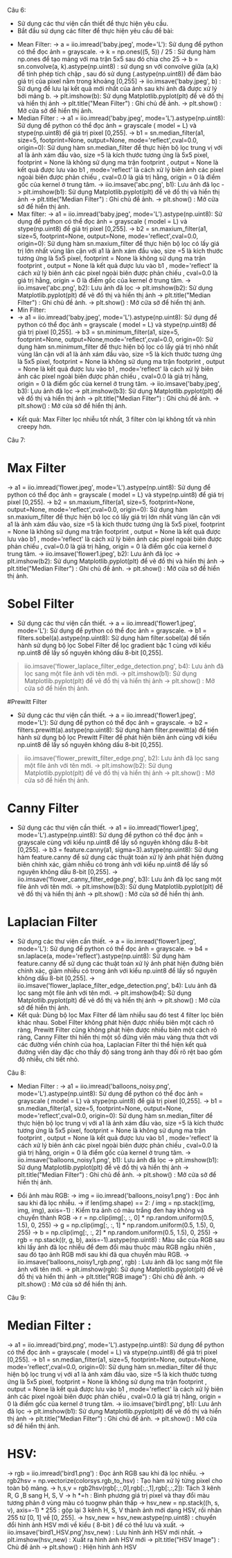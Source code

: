 Câu 6:
- Sử dụng các thư viện cần thiết để thực hiện yêu cầu.
- Bắt đầu sử dụng các filter để thực hiện yêu cầu đề bài:
+ Mean Filter:
-> a = iio.imread('baby.jpeg', mode='L'): Sử dụng để python có thể đọc ảnh = grayscale.
-> k = np.ones((5, 5)) / 25  : Sử dụng hàm np.ones để tạo mảng với ma trận 5x5 sau đó chia cho 25
-> b = sn.convolve(a, k).astype(np.uint8) : sử dụng sn với convolve giữa (a,k) để tính phép tích chập , sau đó sử dụng (.astype(np.uint8)) để đảm bảo giá trị của pixel nằm trong khoảng [0,255]
-> iio.imsave('baby.jpeg', b) : Sử dụng để lưu lại kết quả mới nhất của ảnh sau khi ảnh đã được xử lý bởi mảng b.
-> plt.imshow(b): Sử dụng Matplotlib.pyplot(plt) để vẽ đồ thị và hiển thị ảnh
-> plt.title("Mean Filter") : Ghi chủ đề ảnh.
-> plt.show() : Mở cửa sở để hiển thị ảnh.
+ Median Filter :
-> a1 = iio.imread('baby.jpeg', mode='L').astype(np.uint8): Sử dụng để python có thể đọc ảnh = grayscale ( model = L) và stype(np.uint8) để giá trị pixel [0,255].
-> b1 = sn.median_filter(a1, size=5, footprint=None, output=None, mode='reflect',cval=0.0, origin=0): Sử dụng hàm sn.median_filter  để thực hiện bộ lọc trung vị với a1 là ảnh xám đầu vào, size =5 là kích thước tương ứng là 5x5 pixel,  footprint = None là không sử dụng ma trận footprint , output = None là kết quả được lưu vào b1 , mode='reflect' là cách xử lý biên ảnh các pixel ngoài biên được phản chiếu , cval=0.0 là giá trị hằng, origin = 0 là điểm gốc của kernel ở trung tâm.
-> iio.imsave('abc.png', b1): Lưu ảnh đã lọc
-> plt.imshow(b1): Sử dụng Matplotlib.pyplot(plt) để vẽ đồ thị và hiển thị ảnh
-> plt.title("Median Filter") : Ghi chủ đề ảnh.
-> plt.show() : Mở cửa sở để hiển thị ảnh.
+ Max filter:
-> a1 = iio.imread('baby.jpeg', mode='L').astype(np.uint8): Sử dụng để python có thể đọc ảnh = grayscale ( model = L) và stype(np.uint8) để giá trị pixel [0,255].
-> b2 = sn.maxium_filter(a1, size=5, footprint=None, output=None, mode='reflect',cval=0.0, origin=0): Sử dụng hàm sn.maxium_filter để thực hiện bộ lọc có lấy giá trị lớn nhất vùng lân cận với a1 là ảnh xám đầu vào, size =5 là kích thước tương ứng là 5x5 pixel,  footprint = None là không sử dụng ma trận footprint , output = None là kết quả được lưu vào b1 , mode='reflect' là cách xử lý biên ảnh các pixel ngoài biên được phản chiếu , cval=0.0 là giá trị hằng, origin = 0 là điểm gốc của kernel ở trung tâm.
-> iio.imsave('abc.png', b2): Lưu ảnh đã lọc
-> plt.imshow(b2): Sử dụng Matplotlib.pyplot(plt) để vẽ đồ thị và hiển thị ảnh
-> plt.title("Median Filter") : Ghi chủ đề ảnh.
-> plt.show() : Mở cửa sở để hiển thị ảnh.
+ Min Filter:
+ -> a1 = iio.imread('baby.jpeg', mode='L').astype(np.uint8): Sử dụng để python có thể đọc ảnh = grayscale ( model = L) và stype(np.uint8) để giá trị pixel [0,255].
-> b3 = sn.minimum_filter(a1, size=5, footprint=None, output=None,mode='reflect',cval=0.0, origin=0): Sử dụng hàm sn.minimum_filter để thực hiện bộ lọc có lấy giá trị nhỏ nhất vùng lân cận với a1 là ảnh xám đầu vào, size =5 là kích thước tương ứng là 5x5 pixel,  footprint = None là không sử dụng ma trận footprint , output = None là kết quả được lưu vào b1 , mode='reflect' là cách xử lý biên ảnh các pixel ngoài biên được phản chiếu , cval=0.0 là giá trị hằng, origin = 0 là điểm gốc của kernel ở trung tâm.
-> iio.imsave('baby.jpeg', b3): Lưu ảnh đã lọc
-> plt.imshow(b3): Sử dụng Matplotlib.pyplot(plt) để vẽ đồ thị và hiển thị ảnh
-> plt.title("Median Filter") : Ghi chủ đề ảnh.
-> plt.show() : Mở cửa sở để hiển thị ảnh.
- Kết quả: Max Filter lọc nhiễu tốt nhất, 3 filter còn lại không tốt và nhìn creepy hơn.

Câu 7: 
# Max Filter
-> a1 = iio.imread('flower.jpeg', mode='L').astype(np.uint8): Sử dụng để python có thể đọc ảnh = grayscale ( model = L) và stype(np.uint8) để giá trị pixel [0,255].
-> b2 = sn.maxium_filter(a1, size=5, footprint=None, output=None, mode='reflect',cval=0.0, origin=0): Sử dụng hàm sn.maxium_filter để thực hiện bộ lọc có lấy giá trị lớn nhất vùng lân cận với a1 là ảnh xám đầu vào, size =5 là kích thước tương ứng là 5x5 pixel,  footprint = None là không sử dụng ma trận footprint , output = None là kết quả được lưu vào b1 , mode='reflect' là cách xử lý biên ảnh các pixel ngoài biên được phản chiếu , cval=0.0 là giá trị hằng, origin = 0 là điểm gốc của kernel ở trung tâm.
-> iio.imsave('flower1.jpeg', b2): Lưu ảnh đã lọc
-> plt.imshow(b2): Sử dụng Matplotlib.pyplot(plt) để vẽ đồ thị và hiển thị ảnh
-> plt.title("Median Filter") : Ghi chủ đề ảnh.
-> plt.show() : Mở cửa sở để hiển thị ảnh.

# Sobel Filter
- Sử dụng các thư viện cần thiết.
-> a = iio.imread('flower1.jpeg', mode='L'): Sử dụng để python có thể đọc ảnh = grayscale.
-> b1 = filters.sobel(a).astype(np.uint8): Sử dụng hàm filter.sobel(a) để tiến hành sử dụng bộ lọc Sobel Filter để lọc gradient bậc 1 cùng với kiểu np.uint8 để lấy số nguyên không dấu 8-bit [0,255].
> iio.imsave('flower_laplace_filter_edge_detection.png', b4): Lưu ảnh đã lọc sang một file ảnh với tên mới.
-> plt.imshow(b1): Sử dụng Matplotlib.pyplot(plt) để vẽ đồ thị và hiển thị ảnh
-> plt.show() : Mở cửa sở để hiển thị ảnh.

#Prewitt Filter
- Sử dụng các thư viện cần thiết.
-> a = iio.imread('flower1.jpeg', mode='L'): Sử dụng để python có thể đọc ảnh = grayscale.
-> b2 = filters.prewitt(a).astype(np.uint8): Sử dụng hàm filter.prewitt(a) để tiến hành sử dụng bộ lọc Prewitt Filter để phát hiện biên ảnh cùng với kiểu np.uint8 để lấy số nguyên không dấu 8-bit [0,255].
> iio.imsave('flower_prewitt_filter_edge.png', b2): Lưu ảnh đã lọc sang một file ảnh với tên mới.
-> plt.imshow(b2): Sử dụng Matplotlib.pyplot(plt) để vẽ đồ thị và hiển thị ảnh
-> plt.show() : Mở cửa sở để hiển thị ảnh.

# Canny Filter
- Sử dụng các thư viện cần thiết.
-> a1 = iio.imread('flower1.jpeg', mode='L').astype(np.uint8): Sử dụng để python có thể đọc ảnh = grayscale cùng với kiểu np.uint8 để lấy số nguyên không dấu 8-bit [0,255].
-> b3 = feature.canny(a1, sigma=3).astype(np.uint8): Sử dụng hàm feature.canny để sử dụng các thuật toán xử lý ảnh phát hiện đường biên chính xác, giảm nhiễu có trong ảnh với kiểu np.uint8 để lấy số nguyên không dấu 8-bit [0,255].
-> iio.imsave('flower_canny_filter_edge.png', b3): Lưu ảnh đã lọc sang một file ảnh với tên mới.
-> plt.imshow(b3): Sử dụng Matplotlib.pyplot(plt) để vẽ đồ thị và hiển thị ảnh
-> plt.show() : Mở cửa sở để hiển thị ảnh.

# Laplacian Filter
- Sử dụng các thư viện cần thiết.
-> a = iio.imread('flower1.jpeg', mode='L'): Sử dụng để python có thể đọc ảnh = grayscale.
-> b4 = sn.laplace(a, mode='reflect').astype(np.uint8): Sử dụng hàm feature.canny để sử dụng các thuật toán xử lý ảnh phát hiện đường biên chính xác, giảm nhiễu có trong ảnh với kiểu np.uint8 để lấy số nguyên không dấu 8-bit [0,255].
-> iio.imsave('flower_laplace_filter_edge_detection.png', b4): Lưu ảnh đã lọc sang một file ảnh với tên mới.
-> plt.imshow(b4): Sử dụng Matplotlib.pyplot(plt) để vẽ đồ thị và hiển thị ảnh
-> plt.show() : Mở cửa sở để hiển thị ảnh.
- Kết quả: Dùng bộ lọc Max Filter để làm nhiễu sau đó test 4 filter lọc biên khác nhau. Sobel Filter không phát hiện được nhiều biên một cách rõ ràng, Prewitt Filter cũng không phát hiện được nhiều biên một cách rõ ràng, Canny Filter thì hiển thị một số đừng viền màu vàng thưa thớt với các đường viền chính của hoa, Laplacian Filter thì thể hiện kết quả đường viền dày đặc cho thấy độ sáng trong ảnh thay đổi rõ rệt bao gồm độ nhiễu, chi tiết nhỏ.

Câu 8:
+ Median Filter :
-> a1 = iio.imread('balloons_noisy.png', mode='L').astype(np.uint8): Sử dụng để python có thể đọc ảnh = grayscale ( model = L) và stype(np.uint8) để giá trị pixel [0,255].
-> b1 = sn.median_filter(a1, size=5, footprint=None, output=None, mode='reflect',cval=0.0, origin=0): Sử dụng hàm sn.median_filter  để thực hiện bộ lọc trung vị với a1 là ảnh xám đầu vào, size =5 là kích thước tương ứng là 5x5 pixel,  footprint = None là không sử dụng ma trận footprint , output = None là kết quả được lưu vào b1 , mode='reflect' là cách xử lý biên ảnh các pixel ngoài biên được phản chiếu , cval=0.0 là giá trị hằng, origin = 0 là điểm gốc của kernel ở trung tâm.
-> iio.imsave('balloons_noisy1.png', b1): Lưu ảnh đã lọc
-> plt.imshow(b1): Sử dụng Matplotlib.pyplot(plt) để vẽ đồ thị và hiển thị ảnh
-> plt.title("Median Filter") : Ghi chủ đề ảnh.
-> plt.show() : Mở cửa sở để hiển thị ảnh.

+ Đổi ảnh màu RGB:
-> img = iio.imread('balloons_noisy1.png') : Đọc ảnh sau khi đã lọc nhiễu.
-> if len(img.shape) == 2: / img = np.stack((img, img, img), axis=-1) : Kiểm tra ảnh có màu trắng đen hay không và chuyển thành RGB
-> r = np.clip(img[:, :, 0] * np.random.uniform(0.5, 1.5), 0, 255)
-> g = np.clip(img[:, :, 1] * np.random.uniform(0.5, 1.5), 0, 255)
-> b = np.clip(img[:, :, 2] * np.random.uniform(0.5, 1.5), 0, 255)
-> rgb = np.stack((r, g, b), axis=-1).astype(np.uint8)
: Màu sắc của RGB sau khi lấy ảnh đã lọc nhiễu để đem đổi màu thuộc màu RGB ngẫu nhiên , sau đó tạo ảnh RGB mới sau khi đã qua chuyển màu RGB.
-> iio.imsave('balloons_noisy1_rgb.png', rgb) : Lưu ảnh đã lọc sang một file ảnh với tên mới.
-> plt.imshow(rgb): Sử dụng Matplotlib.pyplot(plt) để vẽ đồ thị và hiển thị ảnh
-> plt.title("RGB image") : Ghi chủ đề ảnh.
-> plt.show() : Mở cửa sở để hiển thị ảnh.

Câu 9:
# Median Filter :
-> a1 = iio.imread('bird.png', mode='L').astype(np.uint8): Sử dụng để python có thể đọc ảnh = grayscale ( model = L) và stype(np.uint8) để giá trị pixel [0,255].
-> b1 = sn.median_filter(a1, size=5, footprint=None, output=None, mode='reflect',cval=0.0, origin=0): Sử dụng hàm sn.median_filter  để thực hiện bộ lọc trung vị với a1 là ảnh xám đầu vào, size =5 là kích thước tương ứng là 5x5 pixel,  footprint = None là không sử dụng ma trận footprint , output = None là kết quả được lưu vào b1 , mode='reflect' là cách xử lý biên ảnh các pixel ngoài biên được phản chiếu , cval=0.0 là giá trị hằng, origin = 0 là điểm gốc của kernel ở trung tâm.
-> iio.imsave('bird1.png', b1): Lưu ảnh đã lọc
-> plt.imshow(b1): Sử dụng Matplotlib.pyplot(plt) để vẽ đồ thị và hiển thị ảnh
-> plt.title("Median Filter") : Ghi chủ đề ảnh.
-> plt.show() : Mở cửa sở để hiển thị ảnh.
# HSV:
-> rgb = iio.imread('bird1.png') : Đọc ảnh RGB sau khi đã lọc nhiễu.
-> rgb2hsv = np.vectorize(colorsys.rgb_to_hsv) : Tạo hàm xử lý từng pixel cho toàn bộ mảng.
-> h,s,v = rgb2hsv(rgb[:,:,0],rgb[:,:,1],rgb[:,:,2]): Tách 3 kênh R, G ,B sang H, S, V
-> h *=h : Bình phương giá trị pixel và thay đổi màu tương phản ở vùng màu có tuognw phản thấp
-> hsv_new = np.stack((h, s, v), axis=-1) * 255 : gộp lại 3 kênh H, S, V thành ảnh mới dạng HSV, rồi nhân 255 từ [0, 1] về [0, 255].
-> hsv_new = hsv_new.astype(np.uint8) : chuyển đổi hình ảnh HSV mới về kiểu ( 8-bit ) để có thể lưu và xuất.
-> iio.imsave('bird1_HSV.png',hsv_new) : Lưu hình ảnh HSV mới nhất.
-> plt.imshow(hsv_new) : Xuất ra hình ảnh HSV mới
-> plt.title("HSV Image") : Chủ đề ảnh
-> plt.show() : Hiện hình ảnh HSV




